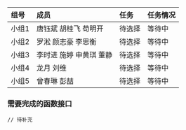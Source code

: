 | 组号  | 成员                    | 任务   | 任务情况 |
| :---- | :---------------------- | :----- | :------- |
| 小组1 | 唐钰斌 胡桂飞 苟明开    | 待选择 | 等待中   |
| 小组2 | 罗淞 颜志豪 李思衡      | 待选择 | 等待中   |
| 小组3 | 李时进 施婷 申黄琪 董静 | 待选择 | 等待中   |
| 小组4 | 龙月 刘维               | 待选择 | 等待中   |
| 小组5 | 曾春琳 彭喆             | 待选择 | 等待中   |


### 需要完成的函数接口

```
// 待补充


```
